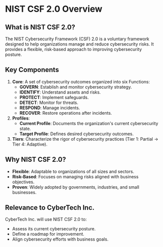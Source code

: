 # NIST CSF 2.0 Overview

## What is NIST CSF 2.0?
The NIST Cybersecurity Framework (CSF) 2.0 is a voluntary framework designed to help organizations manage and reduce cybersecurity risks. It provides a flexible, risk-based approach to improving cybersecurity posture.

## Key Components
1. **Core**: A set of cybersecurity outcomes organized into six Functions:
   - **GOVERN**: Establish and monitor cybersecurity strategy.
   - **IDENTIFY**: Understand assets and risks.
   - **PROTECT**: Implement safeguards.
   - **DETECT**: Monitor for threats.
   - **RESPOND**: Manage incidents.
   - **RECOVER**: Restore operations after incidents.
2. **Profiles**:
   - **Current Profile**: Documents the organization's current cybersecurity state.
   - **Target Profile**: Defines desired cybersecurity outcomes.
3. **Tiers**: Characterize the rigor of cybersecurity practices (Tier 1: Partial → Tier 4: Adaptive).

## Why NIST CSF 2.0?
- **Flexible**: Adaptable to organizations of all sizes and sectors.
- **Risk-Based**: Focuses on managing risks aligned with business objectives.
- **Proven**: Widely adopted by governments, industries, and small businesses.

## Relevance to CyberTech Inc.
CyberTech Inc. will use NIST CSF 2.0 to:
- Assess its current cybersecurity posture.
- Define a roadmap for improvement.
- Align cybersecurity efforts with business goals.
